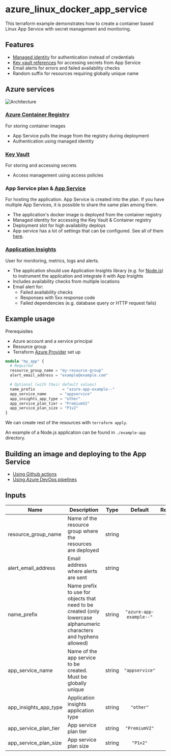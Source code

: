 # azure_linux_docker_app_service

This terraform example demonstrates how to create a container based Linux App Service with secret management and monitoring.

## Features

- [Managed identity](https://docs.microsoft.com/en-us/azure/active-directory/managed-identities-azure-resources/overview) for authentication instead of credentials
- [Key vault references](https://docs.microsoft.com/en-us/azure/app-service/app-service-key-vault-references) for accessing secrets from App Service
- Email alerts for errors and failed availability checks
- Random suffix for resources requiring globally unique name

## Azure services

![Architecture](images/architecture.png)

### [Azure Container Registry](https://azure.microsoft.com/en-us/services/)

For storing container images

- App Service pulls the image from the registry during deployment
- Authentication using managed identity

### [Key Vault](https://azure.microsoft.com/en-us/services/key-vault/)

For storing and accessing secrets

- Access management using access policies

### App Service plan & [App Service](https://azure.microsoft.com/en-us/services/app-service/)

For hosting the application. App Service is created into the plan. If you have multiple App Services, it is possible to share the same plan among them.

- The application's docker image is deployed from the container registry
- Managed identity for accessing the Key Vault & Container registry
- Deployment slot for high availability deploys
- App service has a lot of settings that can be configured. See all of them [here](https://github.com/projectkudu/kudu/wiki/Configurable-settings).

### [Application Insights](https://docs.microsoft.com/en-us/azure/azure-monitor/app/app-insights-overview)

User for monitoring, metrics, logs and alerts.

- The application should use Application Insights library (e.g. for [Node.js](https://www.npmjs.com/package/applicationinsights)) to instrument the application and integrate it with App Insights
- Includes availability checks from multiple locations
- Email alert for:
  - Failed availability checks
  - Responses with 5xx response code
  - Failed dependencies (e.g. database query or HTTP request fails)

## Example usage

Prerequisites

- Azure account and a service principal
- Resource group
- Terraform [Azure Provider](https://www.terraform.io/docs/providers/azurerm/) set up

```tf
module "my_app" {
  # Required
  resource_group_name = "my-resource-group"
  alert_email_address = "example@example.com"

  # Optional (with their default values)
  name_prefix            = "azure-app-example--"
  app_service_name      = "appservice"
  app_insights_app_type = "other"
  app_service_plan_tier = "PremiumV2"
  app_service_plan_size = "P1v2"
}
```

We can create rest of the resources with `terraform apply`.

An example of a Node.js application can be found in `./example-app` directory.

## Building an image and deploying to the App Service

- [Using Github actions](https://docs.microsoft.com/en-us/azure/app-service/deploy-container-github-action)
- [Using Azure DevOps pipelines](https://docs.microsoft.com/en-us/azure/devops/pipelines/tasks/deploy/azure-rm-web-app-containers?view=azure-devops)

## Inputs

| Name                  | Description                                                                                                         |  Type  |         Default         | Required |
| --------------------- | ------------------------------------------------------------------------------------------------------------------- | :----: | :---------------------: | :------: |
| resource_group_name   | Name of the resource group where the resources are deployed                                                         | string |                         |   yes    |
| alert_email_address   | Email address where alerts are sent                                                                                 | string |                         |   yes    |
| name_prefix           | Name prefix to use for objects that need to be created (only lowercase alphanumeric characters and hyphens allowed) | string | `"azure-app-example--"` |    no    |
| app_service_name      | Name of the app service to be created. Must be globally unique                                                      | string |     `"appservice"`      |    no    |
| app_insights_app_type | Application insights application type                                                                               | string |        `"other"`        |    no    |
| app_service_plan_tier | App service plan tier                                                                                               | string |      `"PremiumV2"`      |    no    |
| app_service_plan_size | App service plan size                                                                                               | string |        `"P1v2"`         |    no    |